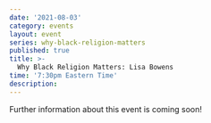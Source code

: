 ```yaml
---
date: '2021-08-03'
category: events
layout: event
series: why-black-religion-matters
published: true
title: >-
  Why Black Religion Matters: Lisa Bowens
time: '7:30pm Eastern Time'
description:
---
```


Further information about this event is coming soon!
